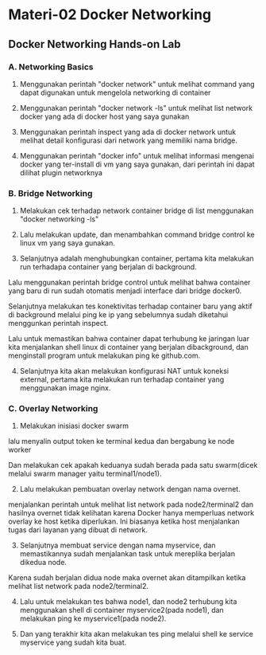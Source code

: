 <h1> Materi-02 Docker Networking  </h1>

<h2> Docker Networking Hands-on Lab </h2>

<h3> A. Networking Basics </h3>

 1. Menggunakan perintah "docker network" untuk melihat command yang dapat digunakan untuk mengelola networking di container

 2. Menggunakan perintah "docker network -ls" untuk melihat list network docker yang ada di docker host yang saya gunakan

 3. Menggunakan perintah inspect yang ada di docker network untuk melihat detail konfigurasi dari network yang memiliki nama bridge.

 4. Menggunakan perintah "docker info" untuk melihat informasi mengenai docker yang ter-install di vm yang saya gunakan, dari perintah ini dapat dilihat plugin networknya

<h3> B. Bridge Networking </h3>

 1. Melakukan cek terhadap network container bridge di list menggunakan "docker networking -ls"
 
 2. Lalu melakukan update, dan menambahkan command bridge control ke linux vm yang saya gunakan.

 3. Selanjutnya adalah menghubungkan container, pertama kita melakukan run terhadapa container yang berjalan di background.

 Lalu menggunakan perintah bridge control untuk melihat bahwa container yang baru di run sudah otomatis menjadi interface dari bridge docker0.

 Selanjutnya melakukan tes konektivitas terhadap container baru yang aktif di background melalui ping ke ip yang sebelumnya sudah diketahui menggunkan perintah inspect.

 Lalu untuk memastikan bahwa container dapat terhubung ke jaringan luar kita menjalankan shell linux di container yang berjalan dibackground, dan menginstall program untuk melakukan ping ke github.com.


 4. Selanjutnya kita akan melakukan konfigurasi NAT untuk koneksi external, pertama kita melakukan run terhadap container yang menggunakan image nginx.

 <h3> C. Overlay Networking </h3>

 1. Melakukan inisiasi docker swarm

 lalu menyalin output token ke terminal kedua dan bergabung ke node worker

 Dan melakukan cek apakah keduanya sudah berada pada satu swarm(dicek melalui swarm manager yaitu terminal1/node1).

 2. Lalu melakukan pembuatan overlay network dengan nama overnet.

 menjalankan perintah untuk melihat list network pada node2/terminal2 dan hasilnya overnet tidak kelihatan karena Docker hanya memperluas network overlay ke host ketika diperlukan. Ini biasanya ketika host menjalankan tugas dari layanan yang dibuat di network.

 3. Selanjutnya membuat service dengan nama myservice, dan memastikannya sudah menjalankan task untuk mereplika berjalan dikedua node.
 
 Karena sudah berjalan didua node maka overnet akan ditampilkan ketika melihat list network pada node2/terminal2.

 4. Lalu untuk melakukan tes bahwa node1, dan node2 terhubung kita menggunakan shell di container myservice2(pada node1), dan melakukan ping ke myservice1(pada node2).
  
 5. Dan yang terakhir kita akan melakukan tes ping melalui shell ke service myservice yang sudah kita buat.

 


